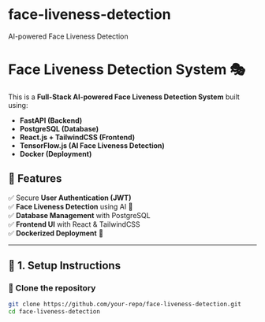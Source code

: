 # face-liveness-detection
AI-powered Face Liveness Detection 
# Face Liveness Detection System 🎭

This is a **Full-Stack AI-powered Face Liveness Detection System** built using:
- **FastAPI (Backend)**
- **PostgreSQL (Database)**
- **React.js + TailwindCSS (Frontend)**
- **TensorFlow.js (AI Face Liveness Detection)**
- **Docker (Deployment)**

## 🚀 Features
✅ Secure **User Authentication (JWT)**  
✅ **Face Liveness Detection** using AI 🧠  
✅ **Database Management** with PostgreSQL  
✅ **Frontend UI** with React & TailwindCSS  
✅ **Dockerized Deployment** 🐳  

---

## 📌 1. **Setup Instructions**
### 🔹 Clone the repository
```sh
git clone https://github.com/your-repo/face-liveness-detection.git
cd face-liveness-detection
